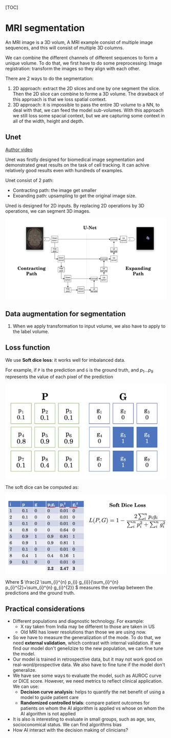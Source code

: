 [TOC]

# MRI segmentation

An MRI image is a 3D volum, A MRI example consist of multiple image sequences, and this will consist of multiple 3D columns.

We can combine the different channels of different sequences to form a unique volume. To do that, we first have to do some preprocessing: Image registration: transform the images so they align with each other.

There are 2 ways to do the segmentation:

1. 2D approach: extract the 2D slices and one by one segment the slice. Then the 2D slice can combine to forme a 3D volume. The drawback of this approach is that we loss spatial context.
2. 3D approach: it is impossible to pass the entire 3D volume to a NN, to deal with that, we can feed the model sub-volumes. With this approach we still loss some spacial context, but we are capturing some context in all of the width, height and depth.

## Unet

[Author video](https://lmb.informatik.uni-freiburg.de/people/ronneber/u-net/)

Unet was firstly designed for biomedical image segmentation and demonstrated great results on the task of cell tracking. It can achive relatively good results even with hundreds of examples.

Unet consist of 2 path:

- Contracting path: the image get smaller
- Exoanding path: upsampling to get the original image size.

Uned is designed for 2D inputs. By replacing 2D operations by 3D operations, we can segment 3D images.

![image-20200427195713055](figures/UNet.png)

## Data augmentation for segmentation

1. When we apply transformation to input volume, we also have to apply to the label volume.

## Loss function

We use **Soft dice loss**: it works well for imbalanced data.

For example, if  `P` is the prediction and `G` is the ground truth, and $p_1 ...p_9$ represents the value of each pixel of the prediction

![image-20200427202707006](figures/soft_loss1.png)

The soft dice can be computed as:

![image-20200427202507922](figures/soft_loss_function.png)

Where $ \frac{2 \sum_{i}^{n} p_{i} g_{i}}{\sum_{i}^{n} p_{i}^{2}+\sum_{i}^{n} g_{i}^{2}} $ measures the overlap between the predictions and the ground truth.

## Practical considerations

- Different populations and diagnostic technology. For example:
  - X ray taken from India may be different to those are taken in US
  - Old MRI has lower resolutions than those we are using now.
- So we have to measure the generalization of the mode. To do that, we need **external validation**, which contrast with internal validation. If we find our model don't genelizize to the new population, we can fine tune the model.
- Our model is trained in retrospective data, but it may not work good on real-word/prospective data. We also have to fine tune if the model don't generalize.
- We have see some ways to evaluate the model, such as AUROC curve or DICE score. However, we need metrics to reflect clinical application. We can use:
  - **Decision curve analysis**: helps to quantify the net benefit of using a model to guide patient care
  - **Randomized controlled trials**: compare patient outcomes for patients on whom the AI algorithm is applied vs whose on whom the AI algorithm is not applied
- It is also is interesting to evaluate in small groups, such as age, sex, socioconomical status. We can find algorithms bias
- How AI interact with the decision making of clinicians?